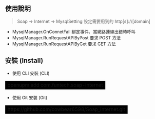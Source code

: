 ## 使用說明

> Soap -> Internet -> MysqlSetting 設定需要用到的 http[s]://[domain]

- MysqlManager.OnConnetFail 綁定事件，當網路連線出錯時呼叫
- MysqlManager.RunRequestAPIByPost 要求 POST 方法
- MysqlManager.RunRequestAPIByGet 要求 GET 方法

## 安裝 (Install)

- 使用 CLI 安裝 (CLI)
<table><tr><td bgcolor=black>
openupm add com.funtech.soap-internet
</td></tr></table>

- 使用 Git 安裝 (Git)

<table><tr><td bgcolor=black>
https://github.com/cowbear6598/Soap_Internet.git
</td></tr></table>
